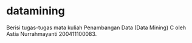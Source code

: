 # datamining
Berisi tugas-tugas mata kuliah Penambangan Data (Data Mining) C oleh Astia Nurrahmayanti 200411100083.
